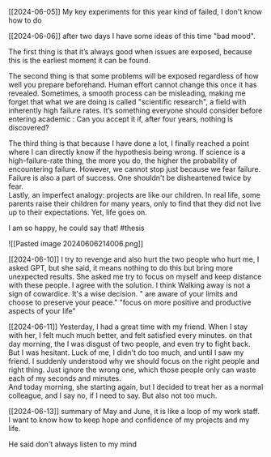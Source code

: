 [[2024-06-05]]
My key experiments for this year kind of failed, I don't know how to do 

[[2024-06-06]]
after two days I have some ideas of this time "bad mood". 

The first thing is that it’s always good when issues are exposed, because this is the earliest moment it can be found. 

The second thing is that some problems will be exposed regardless of how well you prepare beforehand. Human effort cannot change this once it has revealed. Sometimes, a smooth process can be misleading, making me forget that what we are doing is called "scientific research", a field with inherently high failure rates. It’s something everyone should consider before entering academic : Can you accept it if, after four years, nothing is discovered? 

The third thing is that because I have done a lot, I finally reached a point where I can directly know if the hypothesis being wrong. If science is a high-failure-rate thing, the more you do, the higher the probability of encountering failure. However, we cannot stop just because we fear failure. Failure is also a part of success. One shouldn't be disheartened twice by fear.  
Lastly, an imperfect analogy: projects are like our children. In real life, some parents raise their children for many years, only to find that they did not live up to their expectations. Yet, life goes on.

I am so happy, he could say that! #thesis

![[Pasted image 20240606214006.png]]

[[2024-06-10]]
I try to revenge and also hurt the two people who hurt me, I asked GPT, but she said, it means nothing to do this but bring more unexpected results. She asked me try to focus on myself and keep distance with these people. I agree with the solution. I think Walking away is not a sign of cowardice. It's a wise decision. " are aware of your limits and choose to preserve your peace." "focus on more positive and productive aspects of your life" 

[[2024-06-11]]
Yesterday, I had a great time with my friend. When I stay with her, I felt much much better, and felt satisfied every minutes. on that day morning, the I was disgust of two people, and even try to fight back. But I was hesitant. Luck of me, I didn't do too much, and until I saw my friend. I suddenly understood why we should focus on the right people and right thing. Just ignore the wrong one, which those people only can waste each of my seconds and minutes.  
And today morning, she starting again, but I decided to treat her as a normal colleague, and I say no, if I need to say. But also not too much.  

[[2024-06-13]]
summary of May and June, it is like a loop of my work staff. 
I want to know how to keep hope and confidence of my projects and my life.

He said don't always listen to my mind